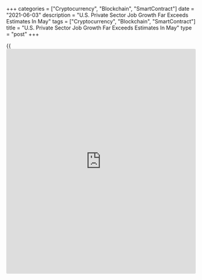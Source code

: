 +++
categories = ["Cryptocurrency", "Blockchain", "SmartContract"]
date = "2021-06-03"
description = "U.S. Private Sector Job Growth Far Exceeds Estimates In May"
tags = ["Cryptocurrency", "Blockchain", "SmartContract"]
title = "U.S. Private Sector Job Growth Far Exceeds Estimates In May"
type = "post"
+++

{{<iframe id="large-banner" src="https://www.bounty.group/#slide=20.0" width="100%" height="600" scrolling="no" style="border: 0px solid rgb(216, 221, 230); border-radius: 3px;">}}

A report released by payroll processor ADP on Thursday showed private
sector employment in the U.S. spiked by much more than expected in the
month of May.

ADP said private sector employment soared by 978,000 jobs in May after
surging by a downwardly revised 654,000 jobs in April.

Economists had expected private sector employment to increase by 650,000
jobs compared to the addition of 742,000 jobs originally reported for
the previous month.

The jump in May reflected the strongest job growth since private sector
employment skyrocketed by 4.350 million jobs in June of 2020.

"Private payrolls showed a marked improvement from recent months and the
strongest gain since the early days of the recovery," said Nela
Richardson, chief economist at ADP.

She added, "While goods producers grew at a steady pace, it is service
providers that accounted for the lion's share of the gains, far
outpacing the monthly average in the last six months."

The report showed employment in the service-providing sector shot up by
850,000 jobs in May, with a jump of 440,000 leisure and hospitality jobs
leading the way higher.

Employment in the goods-producing sector also climbed by 128,000 jobs,
reflecting job growth in both the construction and manufacturing
sectors.

ADP also said large businesses added 308,000 jobs during the month,
while employment at small and midsized businesses increased by 333,000
jobs and 338,000 jobs, respectively.

On Friday, the Labor Department is scheduled to release its more closely
watched monthly jobs report, which includes both public and private
sector jobs.

Economists currently expect the report to show employment jumped by
664,000 jobs in May after climbing by 266,000 jobs in April. The
unemployment rate is also expected to dip to 5.9 percent from 6.1
percent.

For comments and feedback [contact](https://www.playgroundfx.com/contact/): editorial@rtt[news](https://www.letsplayfx.com/blog/forex-news-website/).com

[Economic News][1]

 **What parts of the world are seeing the best (and worst) economic
performances lately? Click[here][2] to check out our [Econ Scorecard][2]
and find out! See up-to-the-moment [ranking](https://www.playgroundfx.com/blog/crypto-exchange-ranking/)s for the best and worst
performers in [GDP][3], [unemployment rate][4], [inflation][5] and much
more.**

   1. www.rtt[news](https://www.letsplayfx.com/blog/forex-news-website/).com/Content/EconomicNews.aspx
   2. www.rtt[news](https://www.letsplayfx.com/blog/forex-news-website/).com/economic-scorecard/world-rank/retail-sales/highest-performance.aspx
   3. www.rtt[news](https://www.letsplayfx.com/blog/forex-news-website/).com/economic-scorecard/world-rank/GDP/highest-performance.aspx
   4. www.rtt[news](https://www.letsplayfx.com/blog/forex-news-website/).com/economic-scorecard/world-rank/unemployment-rate/lowest-performance.aspx
   5. www.rtt[news](https://www.letsplayfx.com/blog/forex-news-website/).com/economic-scorecard/world-rank/CPI/highest-performance.aspx